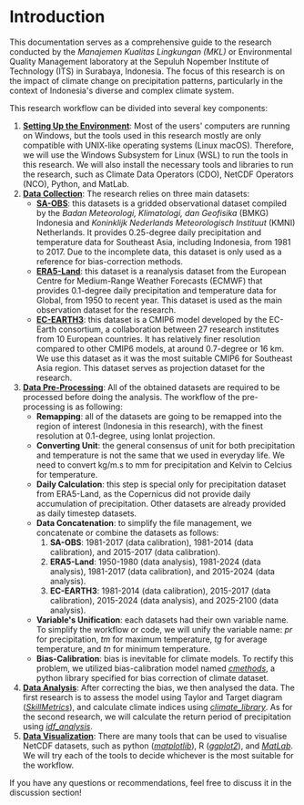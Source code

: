 # Introduction

This documentation serves as a comprehensive guide to the research conducted by the *Manajemen Kualitas Lingkungan (MKL)* or Environmental Quality Management laboratory at the Sepuluh Nopember Institute of Technology (ITS) in Surabaya, Indonesia. The focus of this research is on the impact of climate change on precipitation patterns, particularly in the context of Indonesia's diverse and complex climate system.

This research workflow can be divided into several key components:
1. [**Setting Up the Environment**](01-Environment_Setup.md): Most of the users' computers are running on Windows, but the tools used in this research mostly are only compatible with UNIX-like operating systems (Linux macOS). Therefore, we will use the Windows Subsystem for Linux (WSL) to run the tools in this research. We will also install the necessary tools and libraries to run the research, such as Climate Data Operators (CDO), NetCDF Operators (NCO), Python, and MatLab.
2. [**Data Collection**](02-Data_Collection.md): The research relies on three main datasets:
    - [**SA-OBS**](https://sacad.bmkg.go.id/download/grid/download.php): this datasets is a gridded observational dataset compiled by the *Badan Meteorologi, Klimatologi, dan Geofisika* (BMKG) Indonesia and *Koninklijk Nederlands Meteorologisch Instituut* (KMNI) Netherlands. It provides 0.25-degree daily precipitation and temperature data for Southeast Asia, including Indonesia, from 1981 to 2017. Due to the incomplete data, this dataset is only used as a reference for bias-correction methods.
    - [**ERA5-Land**](https://cds.climate.copernicus.eu/datasets/reanalysis-era5-land?tab=overview): this dataset is a reanalysis dataset from the European Centre for Medium-Range Weather Forecasts (ECMWF) that provides 0.1-degree daily precipitation and temperature data for Global, from 1950 to recent year. This dataset is used as the main observation dataset for the research.
    - [**EC-EARTH3**](https://ec-earth.org/ec-earth/ec-earth3/): this dataset is a CMIP6 model developed by the EC-Earth consortium, a collaboration between 27 research institutes from 10 European countries. It has relatively finer resolution compared to other CMIP6 models, at around 0.7-degree or 16 km. We use this dataset as it was the most suitable CMIP6 for Southeast Asia region. This dataset serves as projection dataset for the research.
3. [**Data Pre-Processing**](03-Data_Preprocessing.md): All of the obtained datasets are required to be processed before doing the analysis. The workflow of the pre-processing is as following:
    - **Remapping**: all of the datasets are going to be remapped into the region of interest (Indonesia in this research), with the finest resolution at 0.1-degree, using lonlat projection.
    - **Converting Unit**: the general consensus of unit for both precipitation and temperature is not the same that we used in everyday life. We need to convert kg/m.s to mm for precipitation and Kelvin to Celcius for temperature.
    - **Daily Calculation**: this step is special only for precipitation dataset from ERA5-Land, as the Copernicus did not provide daily accumulation of precipitation. Other datasets are already provided as daily timestep datasets.
    - **Data Concatenation**: to simplify the file management, we concatenate or combine the datasets as follows:
        1. **SA-OBS**: 1981-2017 (data calibration), 1981-2014 (data calibration), and 2015-2017 (data calibration).
        1. **ERA5-Land**: 1950-1980 (data analysis), 1981-2024 (data analysis), 1981-2017 (data calibration), and 2015-2024 (data analysis).
        2. **EC-EARTH3**: 1981-2014 (data calibration), 2015-2017 (data calibration), 2015-2024 (data analysis), and 2025-2100 (data analysis).
    - **Variable's Unification**: each datasets had their own variable name. To simplify the workflow or code, we will unify the variable name: *pr* for precipitation, *tm* for maximum temperature, *tg* for average temperature, and *tn* for minimum temperature.
    - **Bias-Calibration**: bias is inevitable for climate models. To rectify this problem, we utilized bias-calibration model named [*cmethods*](https://pypi.org/project/python-cmethods/), a python library specified for bias correction of climate dataset.
4. [**Data Analysis**](04-Data_Analysis.md): After correcting the bias, we then analysed the data. The first research is to assess the model using Taylor and Target diagram ([*SkillMetrics*](https://github.com/PeterRochford/SkillMetrics)), and calculate climate indices using [*climate_library*](https://pypi.org/project/python-cmethods/). As for the second research, we will calculate the return period of precipitation using [*idf_analysis*](https://pypi.org/project/idf-analysis/).
5. [**Data Visualization**](05-Data_Visualization.md): There are many tools that can be used to visualise NetCDF datasets, such as python ([*matplotlib*](https://matplotlib.org/)), R ([*ggplot2*](https://ggplot2.tidyverse.org/)), and [*MatLab*](https://www.mathworks.com/products/matlab.html). We will try each of the tools to decide whichever is the most suitable for the workflow.

If you have any questions or recommendations, feel free to discuss it in the discussion section!